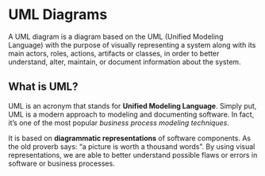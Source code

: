 # UML Diagrams
A UML diagram is a diagram based on the UML (Unified Modeling Language) with the purpose of visually representing a system along with its main actors, roles, actions, artifacts or classes, in order to better understand, alter, maintain, or document information about the system.

## What is UML?
UML is an acronym that stands for **Unified Modeling Language**. Simply put, UML is a modern approach to modeling and documenting software. 
In fact, it’s one of the most popular _business process modeling techniques_.

It is based on **diagrammatic representations** of software components. As the old proverb says: “a picture is worth a thousand words”. By using visual representations, we are able to better understand possible flaws or errors in software or business processes.
